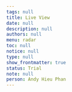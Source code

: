 ```yaml
---
tags: null
title: Live View
date: null
description: null
authors: null
menu: radar
toc: null
notice: null
type: null
show_frontmatter: true
status: Trial
note: null
person: Andy Hieu Phan
---
```


